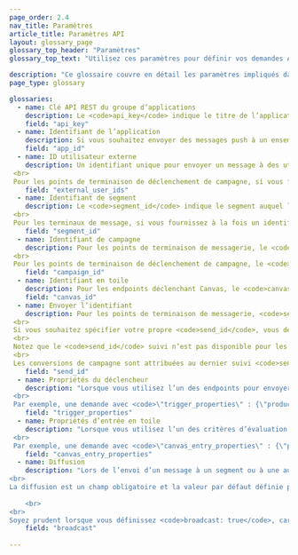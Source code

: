 ```yaml
---
page_order: 2.4
nav_title: Paramètres
article_title: Paramètres API
layout: glossary_page
glossary_top_header: "Paramètres"
glossary_top_text: "Utilisez ces paramètres pour définir vos demandes API. Bien que les paramètres dont vous avez besoin soient répertoriés sous les critères d’évaluation, cela devrait vous donner plus d’informations sur leur nuance et d’autres spécifications."

description: "Ce glossaire couvre en détail les paramètres impliqués dans les demandes d’API." 
page_type: glossary

glossaries:
  - name: Clé API REST du groupe d’applications
    description: Le <code>api_key</code> indique le titre de l’application auquel les données de cette demande sont associées et authentifie le demandeur en tant que personne autorisée à envoyer des messages à l’application. Il doit être inclus à chaque demande en tant qu’en-tête d’autorisation HTTP. Il se trouve dans la section Console<strong> du </strong>développeur du tableau de bord Braze.
    field: "api_key"
  - name: Identifiant de l’application
    description: Si vous souhaitez envoyer des messages push à un ensemble de jetons d’appareil (au lieu d’utilisateurs), vous devez indiquer au nom de quelle application spécifique vous envoyez des messages. Dans ce cas, vous fournirez l’identifiant d’application approprié dans un objet jetons. Il se trouve dans la section Console<strong> du </strong>développeur du tableau de bord Braze.
    field: "app_id"
  - name: ID utilisateur externe
    description: Un identifiant unique pour envoyer un message à des utilisateurs spécifiques. Cet identifiant doit être identique à celui que vous avez défini dans le SDK Braze. Vous ne pouvez cibler que les utilisateurs pour la messagerie qui ont déjà été identifiés via le SDK ou l’API utilisateur. Un maximum de 50 ID utilisateur externes est autorisé dans une demande. <br>
 <br>
 Pour les points de terminaison de déclenchement de campagne, si vous fournissez ce champ, les critères seront superposés avec les segments de campagne et seuls les utilisateurs qui figurent dans la liste des ID d’utilisateur externes et le segment de campagne recevront le message.
    field: "external_user_ids"
  - name: Identifiant de segment
    description: Le <code>segment_id</code> indique le segment auquel le message doit être envoyé. Vous trouverez un identifiant de segment pour chacun des segments que vous avez créés dans la section Console<strong> du </strong>développeur du tableau de bord Braze. <br>
 <br>
 Pour les terminaux de message, si vous fournissez à la fois un identifiant de segment et une liste d’identifiants d’utilisateur externes dans une seule demande de messagerie, les critères seront superposés et seuls les utilisateurs qui figurent dans la liste d’identifiants d’utilisateur externes et le segment fourni recevront le message.
    field: "segment_id"
  - name: Identifiant de campagne
    description: Pour les points de terminaison de messagerie, le <code>campaign_id</code> indique la campagne API sous laquelle l’analyse d’un message doit être suivie. Vous trouverez un identifiant de campagne pour chacune des campagnes que vous avez créées dans la section Console<strong> du </strong>développeur du tableau de bord Braze. Si vous fournissez un identifiant de campagne dans le corps de la demande, vous devez fournir un <code>message_variation_id</code> dans chacun des objets de message indiquant la variante représentée de votre campagne. <br>
 <br>
 Pour les points de terminaison de déclenchement de campagne, le <code>campaign_id</code> indique l’ID API de la campagne à déclencher. Ce champ est requis pour toutes les demandes de point de terminaison de déclenchement.
    field: "campaign_id"
  - name: Identifiant en toile
    description: Pour les endpoints déclenchant Canvas, le <code>canvas_id</code> indique l’identifiant du Canvas à déclencher ou à planifier. Ce champ est requis pour toutes les demandes de point de terminaison de déclenchement.
    field: "canvas_id"
  - name: Envoyer l’identifiant
    description: Pour les points de terminaison de messagerie, <code>send_id</code> indique l’envoi sous lequel l’analyse d’un message doit être suivie. Le vous <code>send_id</code> permet d’extraire des analyses pour une instance spécifique d’une campagne envoyée via le point de <code>sends/data_series</code> terminaison. L’API et les campagnes de déclenchement d’API envoyées en tant que diffusion généreront automatiquement un identifiant d’envoi si aucun identifiant d’envoi n’est fourni. <br>
 <br>
 Si vous souhaitez spécifier votre propre <code>send_id</code>, vous devez d’abord en créer un via le <code>sends/id/create</code> endpoint. Le <code>send_id</code> doit contenir tous les caractères ASCII et ne pas dépasser 64 caractères.  Vous pouvez réutiliser un identifiant d’envoi pour plusieurs envois d’une même campagne si vous souhaitez regrouper les analyses de ces envois. <br>
 <br>
 Notez que le <code>send_id</code> suivi n’est pas disponible pour les e-mails envoyés via Mailjet. <br>
 <br>
 Les conversions de campagne sont attribuées au dernier suivi <code>send_id</code> que l’utilisateur a reçu de cette campagne, à moins que le dernier envoi que l’utilisateur a reçu n’ait été non suivi.
    field: "send_id"
  - name: Propriétés du déclencheur
    description: "Lorsque vous utilisez l’un des endpoints pour envoyer une campagne avec une livraison déclenchée par API, vous pouvez fournir une carte des clés et des valeurs pour personnaliser votre message. Si vous effectuez une demande API contenant un objet dans <code>\"trigger_properties\"</code>, les valeurs de cet objet peuvent alors être référencées dans votre modèle de message sous l’espace de <code>api_trigger_properties</code> noms. <br>
 <br>
 Par exemple, une demande avec <code>\"trigger_properties\" : {\"product_name\" : \"shoes\", \"product_price\" : 79.99}</code> peut ajouter le mot \"chaussures\" au message en ajoutant <code>{{api_trigger_properties.${product_name}}}</code>."
    field: "trigger_properties"
  - name: Propriétés d’entrée en toile
    description: "Lorsque vous utilisez l’un des critères d’évaluation pour déclencher ou planifier un Canevas via l’API, vous pouvez fournir une carte des clés et des valeurs pour personnaliser les messages envoyés par les premières étapes de votre Canevas, dans l’espace de <code>\"canvas_entry_properties\"</code> noms. <br>
 <br>
 Par exemple, une demande avec <code>\"canvas_entry_properties\" : {\"product_name\" : \"shoes\", \"product_price\" : 79.99}</code> peut ajouter le mot \"chaussures\" à un message en ajoutant <code>{{canvas_entry_properties.${product_name}}}</code>."
    field: "canvas_entry_properties"
  - name: Diffusion
    description: "Lors de l’envoi d’un message à un segment ou à une audience de campagne à l’aide d’un point de terminaison API, Braze vous demande de définir explicitement si votre message est une \"diffusion\" à un grand groupe d’utilisateurs en incluant un <code>broadcast</code> booléen dans l’appel API. Autrement dit, si vous avez l’intention d’envoyer un message API à l’ensemble du segment ciblé par une campagne ou Canvas, vous devez l’inclure <code>broadcast: true</code> dans votre appel API. <br>
<br>
La diffusion est un champ obligatoire et la valeur par défaut définie par Braze lorsqu’une campagne ou un canevas est créé est <code>broadcast: false</code>. Vous ne pouvez pas avoir les deux <code>broadcast: true</code> et une <code>recipients</code> liste spécifiée. Si l’<code>broadcast</code>indicateur est défini sur vrai et qu’une liste explicite de destinataires est fournie, le point de terminaison API renverra une erreur. De même, inclure <code>broadcast: false</code> et ne pas fournir une liste de destinataires renverra une erreur. 
    
    <br>
<br>
Soyez prudent lorsque vous définissez <code>broadcast: true</code>, car le fait de définir involontairement ce drapeau peut vous amener à envoyer votre campagne ou Canvas à un public plus large que prévu. L’<code>broadcast</code>indicateur est nécessaire pour se protéger contre les envois accidentels à de grands groupes d’utilisateurs."
    field: "broadcast"
    
---
```

